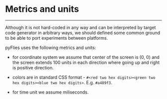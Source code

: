 # Metrics and units

---

Although it is not hard-coded in any way and can be interpreted by target code
generator in arbitrary ways, we should defined some common ground to be able to
port experiments between platforms.

pyFlies uses the following metrics and units:

- for coordinate system we assume that center of the screen is (0, 0) and the
  screen extends 100 units in each direction where going up and right is
  positive direction.

- colors are in standard CSS format - `#<red two hex digits><green two hex
  digits><blue two hex digits>`. E.g. `#a489f3`.
  
- for time unit we assume miliseconds.
